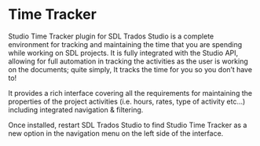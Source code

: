 # Time Tracker

Studio Time Tracker plugin for SDL Trados Studio is a complete environment for tracking and maintaining the time that you are spending while working on SDL projects. 
It is fully integrated with the Studio API, allowing for full automation in tracking the activities as the user is working on the documents; quite simply, It tracks the time for you so you don’t have to!

It provides a rich interface covering all the requirements for maintaining the properties of the project activities 
(i.e. hours, rates, type of activity etc…) including integrated navigation & filtering.

Once installed, restart SDL Trados Studio to find Studio Time Tracker as a new option in the navigation menu on the left side 
of the interface.
